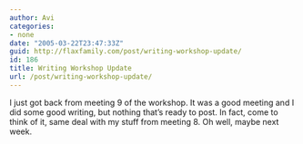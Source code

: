 ```yaml
---
author: Avi
categories:
- none
date: "2005-03-22T23:47:33Z"
guid: http://flaxfamily.com/post/writing-workshop-update/
id: 186
title: Writing Workshop Update
url: /post/writing-workshop-update/
---
```

I just got back from meeting 9 of the workshop. It was a good meeting and I did some good writing, but nothing that&#8217;s ready to post. In fact, come to think of it, same deal with my stuff from meeting 8. Oh well, maybe next week.